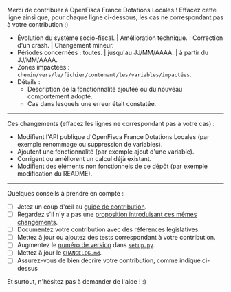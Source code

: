 Merci de contribuer à OpenFisca France Dotations Locales ! Effacez cette ligne ainsi que, pour chaque ligne ci-dessous, les cas ne correspondant pas à votre contribution :)

* Évolution du système socio-fiscal. | Amélioration technique. | Correction d'un crash. | Changement mineur.
* Périodes concernées : toutes. | jusqu'au JJ/MM/AAAA. | à partir du JJ/MM/AAAA.
* Zones impactées : `chemin/vers/le/fichier/contenant/les/variables/impactées`.
* Détails :
  - Description de la fonctionnalité ajoutée ou du nouveau comportement adopté.
  - Cas dans lesquels une erreur était constatée.

- - - -

Ces changements (effacez les lignes ne correspondant pas à votre cas) :

- Modifient l'API publique d'OpenFisca France Dotations Locales (par exemple renommage ou suppression de variables).
- Ajoutent une fonctionnalité (par exemple ajout d'une variable).
- Corrigent ou améliorent un calcul déjà existant.
- Modifient des éléments non fonctionnels de ce dépôt (par exemple modification du README).

- - - -

Quelques conseils à prendre en compte :

- [ ] Jetez un coup d'œil au [guide de contribution](https://github.com/leximpact/openfisca-france-dotations-locales/blob/master/CONTRIBUTING.md).
- [ ] Regardez s'il n'y a pas une [proposition introduisant ces mêmes changements](https://github.com/leximpact/openfisca-france-dotations-locales/pulls).
- [ ] Documentez votre contribution avec des références législatives.
- [ ] Mettez à jour ou ajoutez des tests correspondant à votre contribution.
- [ ] Augmentez le [numéro de version](https://speakerdeck.com/mattisg/git-session-2-strategies?slide=81) dans [`setup.py`](https://github.com/leximpact/openfisca-france-dotations-locales/blob/master/setup.py).
- [ ] Mettez à jour le [`CHANGELOG.md`](https://github.com/leximpact/openfisca-france-dotations-locales/blob/master/CHANGELOG.md).
- [ ] Assurez-vous de bien décrire votre contribution, comme indiqué ci-dessus

Et surtout, n'hésitez pas à demander de l'aide ! :)
